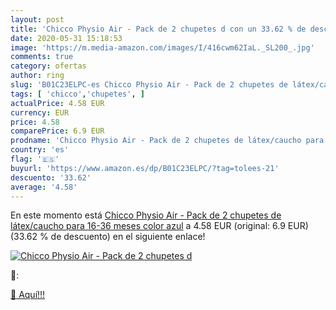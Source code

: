 ```yaml
---
layout: post
title: 'Chicco Physio Air - Pack de 2 chupetes d con un 33.62 % de descuento'
date: 2020-05-31 15:18:53
image: 'https://m.media-amazon.com/images/I/416cwm62IaL._SL200_.jpg'
comments: true
category: ofertas
author: ring
slug: 'B01C23ELPC-es Chicco Physio Air - Pack de 2 chupetes de látex/caucho...'
tags: [ 'chicco','chupetes', ]
actualPrice: 4.58 EUR
currency: EUR
price: 4.58
comparePrice: 6.9 EUR
prodname: 'Chicco Physio Air - Pack de 2 chupetes de látex/caucho para 16-36 meses  color azul'
country: 'es'
flag: '🇪🇸'
buyurl: 'https://www.amazon.es/dp/B01C23ELPC/?tag=tolees-21'
descuento: '33.62'
average: '4.58'
---
```


En este momento está [Chicco Physio Air - Pack de 2 chupetes de látex/caucho para 16-36 meses  color azul](https://www.amazon.es/dp/B01C23ELPC/?tag=tolees-21) a 4.58 EUR (original: 6.9 EUR) (33.62 %  de descuento) en el siguiente enlace!

[![Chicco Physio Air - Pack de 2 chupetes d](https://m.media-amazon.com/images/I/416cwm62IaL._SL200_.jpg)](https://www.amazon.es/dp/B01C23ELPC/?tag=tolees-21)

🔎:


[🛒 Aquí!!!](https://www.amazon.es/dp/B01C23ELPC/?tag=tolees-21)
